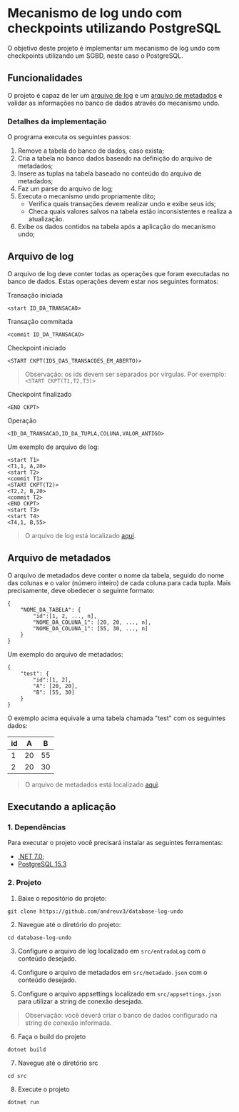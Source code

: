 # Mecanismo de log undo com checkpoints utilizando PostgreSQL

O objetivo deste projeto é implementar um mecanismo de log undo com checkpoints utilizando um SGBD, neste caso o PostgreSQL.

## Funcionalidades

O projeto é capaz de ler um [arquivo de log](src/entradaLog) e um [arquivo de metadados](src/metadado.json) e validar as informações no banco de dados através do mecanismo undo.

### Detalhes da implementação

O programa executa os seguintes passos:

1. Remove a tabela do banco de dados, caso exista;
2. Cria a tabela no banco dados baseado na definição do arquivo de metadados;
3. Insere as tuplas na tabela baseado no conteúdo do arquivo de metadados;
4. Faz um parse do arquivo de log;
5. Executa o mecanismo undo propriamente dito;
    - Verifica quais transações devem realizar undo e exibe seus ids;
    - Checa quais valores salvos na tabela estão inconsistentes e realiza a atualização.
6. Exibe os dados contidos na tabela após a aplicação do mecanismo undo;

## Arquivo de log

O arquivo de log deve conter todas as operações que foram executadas no banco de dados. Estas operações devem estar nos seguintes formatos:

Transação iniciada
```
<start ID_DA_TRANSACAO>
```

Transação commitada
```
<commit ID_DA_TRANSACAO>
```

Checkpoint iniciado
```
<START CKPT(IDS_DAS_TRANSACOES_EM_ABERTO)>
```

> Observação: os ids devem ser separados por vírgulas. Por exemplo: ```<START CKPT(T1,T2,T3)>```

Checkpoint finalizado
```
<END CKPT>
```

Operação
```
<ID_DA_TRANSACAO,ID_DA_TUPLA,COLUNA,VALOR_ANTIGO>
```

Um exemplo de arquivo de log:

```
<start T1>
<T1,1, A,20>
<start T2>
<commit T1>
<START CKPT(T2)>
<T2,2, B,20>
<commit T2>
<END CKPT>
<start T3>
<start T4>
<T4,1, B,55>
```

> O arquivo de log está localizado [aqui](src/entradaLog).

## Arquivo de metadados

O arquivo de metadados deve conter o nome da tabela, seguido do nome das colunas e o valor (número inteiro) de cada coluna para cada tupla. Mais precisamente, deve obedecer o seguinte formato:

```
{
    "NOME_DA_TABELA": {
        "id":[1, 2, ..., n],
        "NOME_DA_COLUNA_1": [20, 20, ..., n],
        "NOME_DA_COLUNA_1": [55, 30, ..., n]
    }
}
```

Um exemplo do arquivo de metadados:

```
{
    "test": {
        "id":[1, 2],
        "A": [20, 20],
        "B": [55, 30]
    }
}
```

O exemplo acima equivale a uma tabela chamada "test" com os seguintes dados:

| id | A  | B  |
|----|----|----|
| 1  | 20 | 55 |
| 2  | 20 | 30 |

> O arquivo de metadados está localizado [aqui](src/metadado.json).

## Executando a aplicação

### 1. Dependências

Para executar o projeto você precisará instalar as seguintes ferramentas:

- [.NET 7.0](https://dotnet.microsoft.com/pt-br/download/dotnet/7.0);
- [PostgreSQL 15.3](https://www.postgresql.org/download/)

### 2. Projeto

1. Baixe o repositório do projeto:

```
git clone https://github.com/andreuv3/database-log-undo
```

2. Navegue até o diretório do projeto:

```
cd database-log-undo
```

3. Configure o arquivo de log localizado em ```src/entradaLog``` com o conteúdo desejado.

4. Configure o arquivo de metadados em ```src/metadado.json``` com o conteúdo desejado.

5. Configure o arquivo appsettings localizado em ```src/appsettings.json``` para utilizar a string de conexão desejada.

> Observação: você deverá criar o banco de dados configurado na string de conexão informada.

6. Faça o build do projeto

```
dotnet build
```

7. Navegue até o diretório src

```
cd src
```

8. Execute o projeto

```
dotnet run
```
